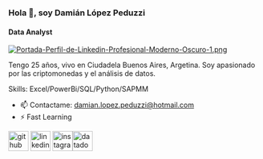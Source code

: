 ### Hola 👋, soy Damián López Peduzzi
#### Data Analyst

[![Portada-Perfil-de-Linkedin-Profesional-Moderno-Oscuro-1.png](https://i.postimg.cc/rFjhznGn/Portada-Perfil-de-Linkedin-Profesional-Moderno-Oscuro-1.png)](https://postimg.cc/zVLwckcK)

Tengo 25 años, vivo en Ciudadela Buenos Aires, Argetina. 
Soy apasionado por las criptomonedas y el análisis de datos.

Skills: Excel/PowerBi/SQL/Python/SAPMM

- 📫 Contactame: damian.lopez.peduzzi@hotmail.com 
- ⚡ Fast Learning 


[<img src='https://cdn.jsdelivr.net/npm/simple-icons@3.0.1/icons/github.svg' alt='github' height='40'>](https://github.com/pridegold)  [<img src='https://cdn.jsdelivr.net/npm/simple-icons@3.0.1/icons/linkedin.svg' alt='linkedin' height='40'>](https://www.linkedin.com/in/dami%C3%A1n-ariel-l%C3%B3pez-peduzzi-47b2b015b/)  [<img src='https://cdn.jsdelivr.net/npm/simple-icons@3.0.1/icons/instagram.svg' alt='instagram' height='40'>](https://www.instagram.com/damiaanlopezp/)[<img src='https://cdn.jsdelivr.net/npm/simple-icons@3.0.1/icons/datadog.svg' alt='datadog' height='40'>](https://www.novypro.com/profile_projects/damian-ariellopez-peduzzi)  

